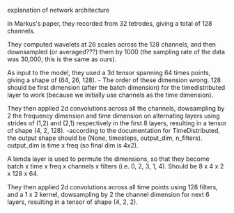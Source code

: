 explanation of network architecture 

In Markus's paper, they recorded from 32 tetrodes, giving a total of 128 channels. 

They computed wavelets at 26 scales across the 128 channels, and then downsampled
(or averaged???) them by 1000 (the sampling rate of the data was 30,000; this is 
the same as ours).

As input to the model, they used a 3d tensor spanning 64 times points, giving a 
shape of (64, 26, 128).
    - The order of these dimension wrong. 128 should be first dimension (after the batch dimension) for the timedistributed layer to work (because we initially use channels as the time dimension).

They then applied 2d convolutions across all the channels, dowsampling by 2 the
frequency dimension and time dimension on alternating layers using strides of 
(1,2) and (2,1) respectively in the first 8 layers, resulting in a tensor of
shape (4, 2, 128).
    -according to the documentation for TimeDistributed, the output shape should
    be (None, timesteps, output_dim, n_filters). output_dim is time x freq (so final dim is 4x2).


A lamda layer is used to permute the dimensions, so that they become batch x 
time x freq x channels x filters (i.e. 0, 2, 3, 1, 4). Should be 8 x 4 x 2 x 128 x 64.

They then applied 2d convolutions across all time points using 128 filters, and a 1 x 2 kernel, dowsampling by 2 the channel dimension for next 6 layers, resulting in a tensor of shape (4, 2, 2).

